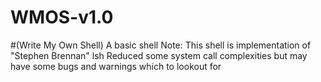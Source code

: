 # WMOS-v1.0
#(Write My Own Shell)
A basic shell 
Note: This shell is implementation of "Stephen Brennan" lsh
Reduced some system call complexities but may have some bugs and warnings which to lookout for  
